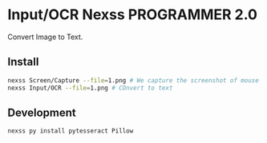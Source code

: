 # Input/OCR Nexss PROGRAMMER 2.0

Convert Image to Text.

## Install

```sh
nexss Screen/Capture --file=1.png # We capture the screenshot of mouse selection.
nexss Input/OCR --file=1.png # COnvert to text
```

## Development

```sh
nexss py install pytesseract Pillow
```
